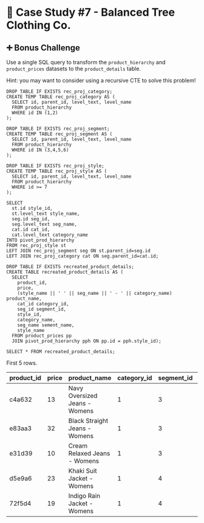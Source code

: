 # 🌄 Case Study #7 - Balanced Tree Clothing Co.
## ➕ Bonus Challenge

Use a single SQL query to transform the `product_hierarchy` and `product_prices` datasets to the `product_details` table.

Hint: you may want to consider using a recursive CTE to solve this problem!

```TSQL
DROP TABLE IF EXISTS rec_proj_category;
CREATE TEMP TABLE rec_proj_category AS (
  SELECT id, parent_id, level_text, level_name
  FROM product_hierarchy
  WHERE id IN (1,2)
);

DROP TABLE IF EXISTS rec_proj_segment;
CREATE TEMP TABLE rec_proj_segment AS (
  SELECT id, parent_id, level_text, level_name
  FROM product_hierarchy
  WHERE id IN (3,4,5,6)
);

DROP TABLE IF EXISTS rec_proj_style;
CREATE TEMP TABLE rec_proj_style AS (
  SELECT id, parent_id, level_text, level_name
  FROM product_hierarchy
  WHERE id >= 7
);

SELECT 
  st.id style_id, 
  st.level_text style_name, 
  seg.id seg_id, 
  seg.level_text seg_name, 
  cat.id cat_id, 
  cat.level_text category_name
INTO pivot_prod_hierarchy
FROM rec_proj_style st
LEFT JOIN rec_proj_segment seg ON st.parent_id=seg.id
LEFT JOIN rec_proj_category cat ON seg.parent_id=cat.id;

DROP TABLE IF EXISTS recreated_product_details;
CREATE TABLE recreated_product_details AS (
  SELECT 
    product_id,
    price,
    (style_name || ' ' || seg_name || ' - ' || category_name) product_name,
    cat_id category_id,
    seg_id segment_id,
    style_id,
    category_name,
    seg_name sement_name,
    style_name
  FROM product_prices pp
  JOIN pivot_prod_hierarchy pph ON pp.id = pph.style_id);
  
SELECT * FROM recreated_product_details;
```

First 5 rows.

| product_id | price | product_name                  | category_id | segment_id | style_id | category_name | sement_name | style_name     |
|------------|-------|-------------------------------|-------------|------------|----------|---------------|-------------|----------------|
| c4a632     | 	13	    | Navy Oversized Jeans - Womens | 	1           | 3          | 7	        | Womens        | Jeans       | Navy Oversized |
| e83aa3     | 	32	    | Black Straight Jeans - Womens | 	1           | 3          | 8	        | Womens        | Jeans       | Black Straight |
| e31d39     | 	10	    | Cream Relaxed Jeans - Womens  | 	1           | 3          | 9	        | Womens        | Jeans       | Cream Relaxed  |
| d5e9a6     | 	23	    | Khaki Suit Jacket - Womens    | 	1           | 4          | 10	       | Womens        | Jacket      | Khaki Suit     |
| 72f5d4     | 	19	    | Indigo Rain Jacket - Womens   | 	1           | 4          | 11	       | Womens        | Jacket      | Indigo Rain    |
